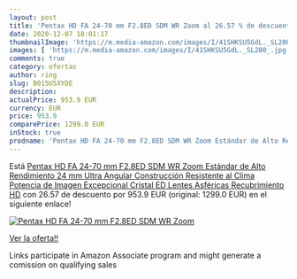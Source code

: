 ```yaml
---
layout: post
title: 'Pentax HD FA 24-70 mm F2.8ED SDM WR Zoom al 26.57 % de descuento'
date: 2020-12-07 18:01:17
thumbnailImage: 'https://m.media-amazon.com/images/I/41SHKSU5GdL._SL200_.jpg'
images: [ 'https://m.media-amazon.com/images/I/41SHKSU5GdL._SL200_.jpg' ]
comments: true
category: ofertas
author: ring
slug: B015U5XYDE
description:
actualPrice: 953.9 EUR
currency: EUR
price: 953.9
comparePrice: 1299.0 EUR
inStock: true
prodname: 'Pentax HD FA 24-70 mm F2.8ED SDM WR Zoom Estándar de Alto Rendimiento 24 mm Ultra Angular Construcción Resistente al Clima Potencia de Imagen Excepcional Cristal ED Lentes Asféricas Recubrimiento HD'
---
```


Está [Pentax HD FA 24-70 mm F2.8ED SDM WR Zoom Estándar de Alto Rendimiento 24 mm Ultra Angular Construcción Resistente al Clima Potencia de Imagen Excepcional Cristal ED Lentes Asféricas Recubrimiento HD](https://www.amazon.es/dp/B015U5XYDE/?tag=tolees-21) con 26.57 de descuento por 953.9 EUR (original: 1299.0 EUR) en el siguiente enlace!

[![Pentax HD FA 24-70 mm F2.8ED SDM WR Zoom](https://m.media-amazon.com/images/I/41SHKSU5GdL._SL200_.jpg)](https://www.amazon.es/dp/B015U5XYDE/?tag=tolees-21)

[Ver la oferta!!](https://www.amazon.es/dp/B015U5XYDE/?tag=tolees-21)

Links participate in Amazon Associate program and might generate a comission on qualifying sales


